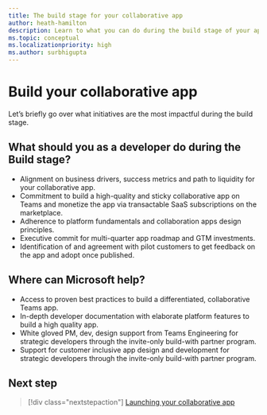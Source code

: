 ```yaml
---
title: The build stage for your collaborative app
author: heath-hamilton
description: Learn to what you can do during the build stage of your app to grow your app
ms.topic: conceptual
ms.localizationpriority: high
ms.author: surbhigupta
---
```


# Build your collaborative app

Let’s briefly go over what initiatives are the most impactful during the build stage.

## What should you as a developer do during the Build stage?

- Alignment on business drivers, success metrics and path to liquidity for your collaborative app.
- Commitment to build a high-quality and sticky collaborative app on Teams and monetize the app via transactable SaaS subscriptions on the marketplace.
- Adherence to platform fundamentals and collaboration apps design principles.
- Executive commit for multi-quarter app roadmap and GTM investments.
- Identification of and agreement with pilot customers to get feedback on the app and adopt once published.

## Where can Microsoft help?

- Access to proven best practices to build a differentiated, collaborative Teams app.
- In-depth developer documentation with elaborate platform features to build a high quality app.
- White gloved PM, dev, design support from Teams Engineering for strategic developers through the invite-only build-with partner program.
- Support for customer inclusive app design and development for strategic developers through the invite-only build-with partner program.

## Next step

> [!div class="nextstepaction"]
> [Launching your collaborative app](launch-app.md)
